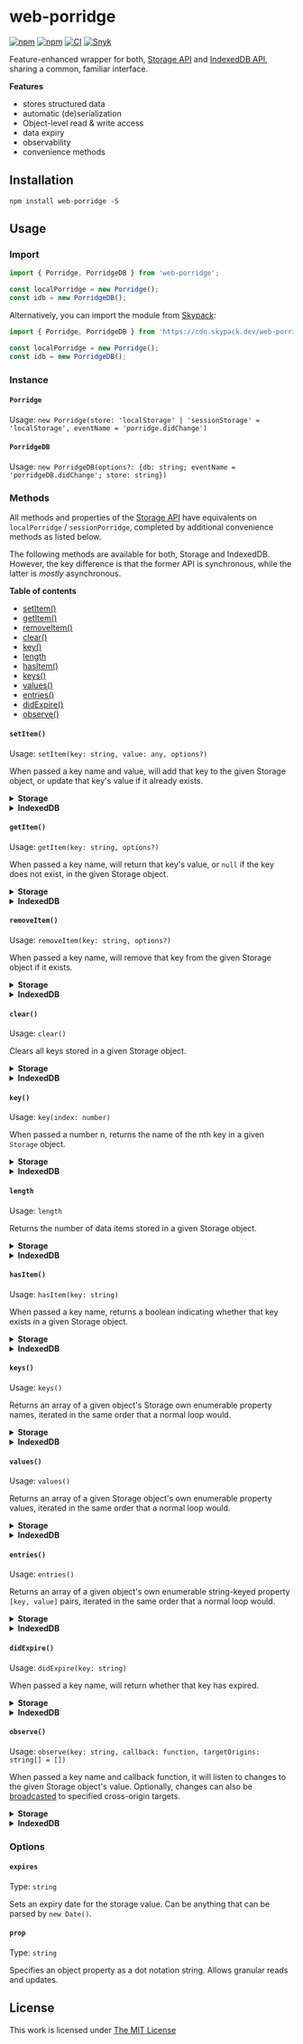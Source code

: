 # web-porridge

[![npm](https://flat.badgen.net/npm/license/web-porridge)](https://www.npmjs.org/package/web-porridge)
[![npm](https://flat.badgen.net/npm/v/web-porridge)](https://www.npmjs.org/package/web-porridge)
[![CI](https://img.shields.io/github/workflow/status/idleberg/web-porridge/CI?style=flat-square)](https://github.com/idleberg/web-porridge/actions)
[![Snyk](https://flat.badgen.net/snyk/idleberg/web-porridge)](https://snyk.io/vuln/npm:web-porridge)

Feature-enhanced wrapper for both, [Storage API][] and [IndexedDB API][], sharing a common, familiar interface.

**Features**

-   stores structured data
-   automatic (de)serialization
-   Object-level read & write access
-   data expiry
-   observability
-   convenience methods

## Installation

`npm install web-porridge -S`

## Usage

### Import

```ts
import { Porridge, PorridgeDB } from 'web-porridge';

const localPorridge = new Porridge();
const idb = new PorridgeDB();
```

Alternatively, you can import the module from [Skypack][]:

```ts
import { Porridge, PorridgeDB } from 'https://cdn.skypack.dev/web-porridge';

const localPorridge = new Porridge();
const idb = new PorridgeDB();
```

### Instance

#### `Porridge`

Usage: `new Porridge(store: 'localStorage' | 'sessionStorage' = 'localStorage', eventName = 'porridge.didChange')`

#### `PorridgeDB`

Usage: `new PorridgeDB(options?: {db: string; eventName = 'porridgeDB.didChange'; store: string})`

### Methods

All methods and properties of the [Storage API][] have equivalents on `localPorridge` / `sessionPorridge`, completed by additional convenience methods as listed below.

The following methods are available for both, Storage and IndexedDB. However, the key difference is that the former API is synchronous, while the latter is _mostly_ asynchronous.

**Table of contents**

- [setItem()](#setitem)
- [getItem()](#getitem)
- [removeItem()](#removeitem)
- [clear()](#clear)
- [key()](#key)
- [length](#length)
- [hasItem()](#hasitem)
- [keys()](#keys)
- [values()](#values)
- [entries()](#entries)
- [didExpire()](#didexpire)
- [observe()](#observe)

#### `setItem()`

Usage: `setItem(key: string, value: any, options?)`

When passed a key name and value, will add that key to the given Storage object, or update that key's value if it already exists.

<details>
<summary><strong>Storage</strong></summary>

```ts
localPorridge.setItem('firstItem', 'Hello World');

localPorridge.setItem('secondItem', { name: 'John Appleseed' });
localPorridge.setItem('secondItem', 'Ada Lovelace', { prop: 'name' });
```

</details>

<details>
<summary><strong>IndexedDB</strong></summary>

```ts
await idb.setItem('firstItem', 'Hello World');

await idb.setItem('secondItem', { name: 'John Appleseed' });
await idb.setItem('secondItem', 'Ada Lovelace', { prop: 'name' });
```

</details>

#### `getItem()`

Usage: `getItem(key: string, options?)`

When passed a key name, will return that key's value, or `null` if the key does not exist, in the given Storage object.

<details>
<summary><strong>Storage</strong></summary>

```ts
localPorridge.getItem('firstItem');
localPorridge.getItem('secondItem', { prop: 'dot.notation.property' });
```

</details>

<details>
<summary><strong>IndexedDB</strong></summary>

```ts
await idb.getItem('firstItem');
await idb.getItem('secondItem', { prop: 'dot.notation.property' });
```

</details>

#### `removeItem()`

Usage: `removeItem(key: string, options?)`

When passed a key name, will remove that key from the given Storage object if it exists.

<details>
<summary><strong>Storage</strong></summary>

```ts
localPorridge.removeItem('firstItem');
localPorridge.removeItem('secondItem', { prop: 'dot.notation.property' });
```

</details>

<details>
<summary><strong>IndexedDB</strong></summary>

```ts
await idb.removeItem('firstItem');
await idb.removeItem('secondItem', { prop: 'dot.notation.property' });
```

</details>

#### `clear()`

Usage: `clear()`

Clears all keys stored in a given Storage object.

<details>
<summary><strong>Storage</strong></summary>

```ts
localPorridge.clear();
```

</details>

<details>
<summary><strong>IndexedDB</strong></summary>

```ts
await idb.clear();
```

</details>

#### `key()`

Usage: `key(index: number)`

When passed a number n, returns the name of the nth key in a given `Storage` object.

<details>
<summary><strong>Storage</strong></summary>

```ts
localPorridge.key(0);
```

</details>

<details>
<summary><strong>IndexedDB</strong></summary>

```ts
await idb.key(0);
```

</details>

#### `length`

Usage: `length`

Returns the number of data items stored in a given Storage object.

<details>
<summary><strong>Storage</strong></summary>

```ts
localPorridge.length;
```

</details>

<details>
<summary><strong>IndexedDB</strong></summary>

```ts
await idb.length;
```

</details>

#### `hasItem()`

Usage: `hasItem(key: string)`

When passed a key name, returns a boolean indicating whether that key exists in a given Storage object.

<details>
<summary><strong>Storage</strong></summary>

```ts
localPorridge.hasItem('firstItem');
```

</details>

<details>
<summary><strong>IndexedDB</strong></summary>

```ts
await idb.hasItem('firstItem');
```

</details>

#### `keys()`

Usage: `keys()`

Returns an array of a given object's Storage own enumerable property names, iterated in the same order that a normal loop would.

<details>
<summary><strong>Storage</strong></summary>

```ts
localPorridge.keys();
```

</details>

<details>
<summary><strong>IndexedDB</strong></summary>

```ts
await idb.keys();
```

</details>

#### `values()`

Usage: `values()`

Returns an array of a given Storage object's own enumerable property values, iterated in the same order that a normal loop would.

<details>
<summary><strong>Storage</strong></summary>

```ts
localPorridge.values();
```

</details>

<details>
<summary><strong>IndexedDB</strong></summary>

```ts
await idb.values();
```

</details>

#### `entries()`

Usage: `entries()`

Returns an array of a given object's own enumerable string-keyed property `[key, value]` pairs, iterated in the same order that a normal loop would.

<details>
<summary><strong>Storage</strong></summary>

```ts
localPorridge.entries();
```

</details>

<details>
<summary><strong>IndexedDB</strong></summary>

```ts
await idb.entries();
```

</details>

#### `didExpire()`

Usage: `didExpire(key: string)`

When passed a key name, will return whether that key has expired.

<details>
<summary><strong>Storage</strong></summary>

```ts
localPorridge.didExpire('firstItem');
```

</details>

<details>
<summary><strong>IndexedDB</strong></summary>

```ts
await idb.didExpire('firstItem');
```

</details>

#### `observe()`

Usage: `observe(key: string, callback: function, targetOrigins: string[] = [])`

When passed a key name and callback function, it will listen to changes to the given Storage object's value. Optionally, changes can also be [broadcasted](https://developer.mozilla.org/en-US/docs/Web/API/Window/postMessage) to specified cross-origin targets.

<details>
<summary><strong>Storage</strong></summary>

```ts
localPorridge.observe('demo', ({ key, value }) => {
	console.log(`${key} has changed to:`, value);
});
```

</details>

<details>
<summary><strong>IndexedDB</strong></summary>

```ts
idb.observe('demo', ({ key, value }) => {
	console.log(`${key} has changed to:`, value);
});
```

</details>

### Options

#### `expires`

Type: `string`

Sets an expiry date for the storage value. Can be anything that can be parsed by `new Date()`.

#### `prop`

Type: `string`

Specifies an object property as a dot notation string. Allows granular reads and updates.

## License

This work is licensed under [The MIT License](LICENSE)

[dot notation]: https://developer.mozilla.org/en-US/docs/Web/JavaScript/Reference/Operators/Property_accessors#Dot_notation
[storage api]: https://developer.mozilla.org/en-US/docs/Web/API/Storage
[indexeddb api]: https://developer.mozilla.org/en-US/docs/Web/API/IndexedDB_API
[skypack]: https://www.skypack.dev/view/web-porridge
